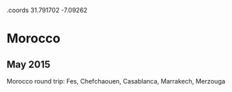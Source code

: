 .coords 31.791702 -7.09262

# Morocco
## May 2015

Morocco round trip: Fes, Chefchaouen, Casablanca, Marrakech, Merzouga
